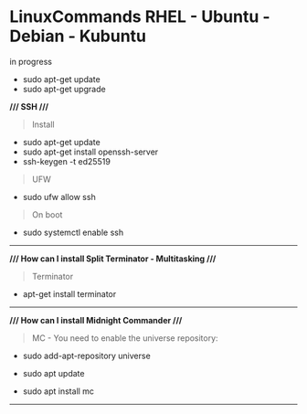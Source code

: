 # LinuxCommands RHEL - Ubuntu - Debian - Kubuntu
in progress


- sudo apt-get update
- sudo apt-get upgrade

**/// SSH ///**

> Install

- sudo apt-get update
- sudo apt-get install openssh-server
- ssh-keygen -t ed25519

> UFW

- sudo ufw allow ssh

> On boot

- sudo systemctl enable ssh

-----------------------------------------------------------

**/// How can I install Split Terminator - Multitasking ///**

> Terminator

- apt-get install terminator

-----------------------------------------------------------


**/// How can I install Midnight Commander  ///**

> MC - You need to enable the universe repository:

- sudo add-apt-repository universe

- sudo apt update

- sudo apt install mc

-----------------------------------------------------------
